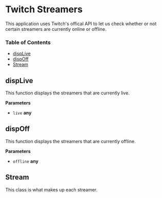 # Twitch Streamers

This application uses Twitch's offical API to let us check whether or not certain streamers are currently online or offline.

### Table of Contents

-   [dispLive](#displive)
-   [dispOff](#dispoff)
-   [Stream](#stream)

## dispLive

This function displays the streamers that are currently live.

**Parameters**

-   `live` **any** 

## dispOff

This function displays the streamers that are currently offline.

**Parameters**

-   `offline` **any** 

## Stream

This class is what makes up each streamer.

